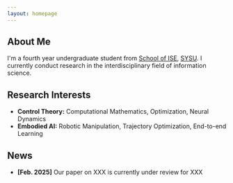 ```yaml
---
layout: homepage
---
```


## About Me

I'm a fourth year undergraduate student from [School of ISE](https://ise.sysu.edu.cn), [SYSU](https://www.sysu.edu.cn). I currently conduct research in the interdisciplinary field of information science.

## Research Interests

- **Control Theory:** Computational Mathematics, Optimization, Neural Dynamics
- **Embodied AI:** Robotic Manipulation, Trajectory Optimization, End-to-end Learning

## News

- **[Feb. 2025]** Our paper on XXX is currently under review for XXX

 <!--{% include_relative _includes/publications.md %}

# {% include_relative _includes/services.md %}-->
